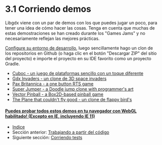 # 3.1 Corriendo demos

Libgdx viene con un par de demos con los que puedes jugar un poco, para tener una idea de cómo hacer las cosas. Tenga en cuenta que muchas de estas demostraciones se han creado durante los "Games Jams" y no necesariamente reflejan las mejores prácticas.

[Configure su entorno de desarrollo](02.0.md), luego sencillamente hago un clon de los repositorios en Github (o haga clic en el botón "Descargar ZIP" del sitio del proyecto) e importe el proyecto en su IDE favorito como un proyecto Gradle.


- [Cuboc - un juego de plataformas sencillo con un toque diferente](https://github.com/libgdx/libgdx-demo-cuboc)
- [Gdx Invaders - un clone de 3D space invaders](https://github.com/libgdx/libgdx-demo-invaders)
- [Pax Britannica - a one button RTS game](https://github.com/libgdx/libgdx-demo-pax-britannica)
- [Super Jumper - a Doodle jump clone with programmer's art](https://github.com/libgdx/libgdx-demo-superjumper)
- [Vector Pinball - a Box2D-based pinball game](https://github.com/libgdx/libgdx-demo-vector-pinball)
- [The Plane that couldn't fly good - un clone de flappy bird's](https://github.com/badlogic/theplanethatcouldntflygood)

#### [Puedes probar todos estos demos en tu navegador con WebGL habilitado! (Excepto en IE, incluyendo IE 11)](http://libgdx.badlogicgames.com/demos/)

- [Indice](preface.md)
- Sección anterior: [Trabajando a partir del código](03.0.md)
- Siguiente sección: [Corriendo tests](03.2.md)
